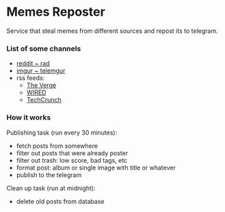 # Memes Reposter

Service that steal memes from different sources and repost its to telegram.

### List of some channels

- [reddit ~ rad](https://t.me/pop_reddit)
- [imgur ~ telemgur](https://t.me/telemgur)
- rss feeds:
	- [The Verge](https://t.me/verge_media)
	- [WIRED](https://t.me/wired_media)
	- [TechCrunch](https://t.me/techcrunch_media)


### How it works

Publishing task (run every 30 minutes):
- fetch posts from somewhere
- filter out posts that were already poster
- filter out trash: low score, bad tags, etc
- format post: album or single image with title or whatever
- publish to the telegram

Clean up task (run at midnight):
- delete old posts from database
